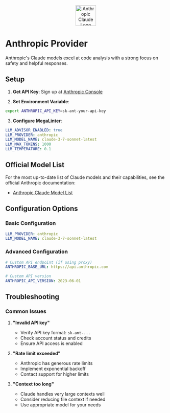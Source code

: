 <div align="center">
  <img src="https://mintlify.s3.us-west-1.amazonaws.com/anthropic/images/claude-wordmark-slate.svg" alt="Anthropic Claude Logo" height="64" />
</div>

# Anthropic Provider

Anthropic's Claude models excel at code analysis with a strong focus on safety and helpful responses.

## Setup

1. **Get API Key**: Sign up at [Anthropic Console](https://console.anthropic.com/)

2. **Set Environment Variable**:

```bash
export ANTHROPIC_API_KEY=sk-ant-your-api-key
```

3. **Configure MegaLinter**:

```yaml
LLM_ADVISOR_ENABLED: true
LLM_PROVIDER: anthropic
LLM_MODEL_NAME: claude-3-7-sonnet-latest
LLM_MAX_TOKENS: 1000
LLM_TEMPERATURE: 0.1
```

## Official Model List

For the most up-to-date list of Claude models and their capabilities, see the official Anthropic documentation:

- [Anthropic Claude Model List](https://docs.anthropic.com/claude/docs/models-overview)

## Configuration Options

### Basic Configuration

```yaml
LLM_PROVIDER: anthropic
LLM_MODEL_NAME: claude-3-7-sonnet-latest
```

### Advanced Configuration

```yaml
# Custom API endpoint (if using proxy)
ANTHROPIC_BASE_URL: https://api.anthropic.com

# Custom API version
ANTHROPIC_API_VERSION: 2023-06-01
```

## Troubleshooting

### Common Issues

1. **"Invalid API key"**

   - Verify API key format: `sk-ant-...`
   - Check account status and credits
   - Ensure API access is enabled

2. **"Rate limit exceeded"**

   - Anthropic has generous rate limits
   - Implement exponential backoff
   - Contact support for higher limits

3. **"Context too long"**

   - Claude handles very large contexts well
   - Consider reducing file context if needed
   - Use appropriate model for your needs

